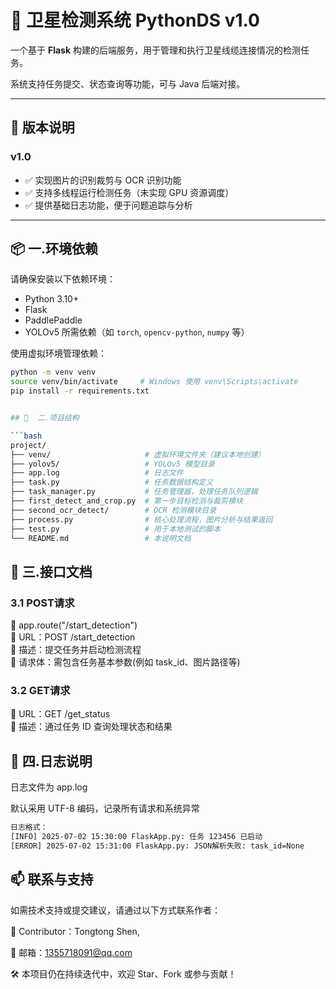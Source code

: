 # 🎯 卫星检测系统 PythonDS v1.0

一个基于 **Flask** 构建的后端服务，用于管理和执行卫星线缆连接情况的检测任务。

系统支持任务提交、状态查询等功能，可与 Java 后端对接。

---

## 🚀 版本说明

### v1.0

- ✅ 实现图片的识别裁剪与 OCR 识别功能  
- ✅ 支持多线程运行检测任务（未实现 GPU 资源调度）  
- ✅ 提供基础日志功能，便于问题追踪与分析  

---

## 📦 一.环境依赖

请确保安装以下依赖环境：

- Python 3.10+
- Flask
- PaddlePaddle
- YOLOv5 所需依赖（如 `torch`, `opencv-python`, `numpy` 等）

使用虚拟环境管理依赖：

```bash
python -m venv venv
source venv/bin/activate     # Windows 使用 venv\Scripts\activate
pip install -r requirements.txt


## 📁  二.项目结构

```bash
project/
├── venv/                     # 虚拟环境文件夹（建议本地创建）
├── yolov5/                   # YOLOv5 模型目录
├── app.log                   # 日志文件
├── task.py                   # 任务数据结构定义
├── task_manager.py           # 任务管理器，处理任务队列逻辑
├── first_detect_and_crop.py  # 第一步目标检测与裁剪模块
├── second_ocr_detect/        # OCR 检测模块目录
├── process.py                # 核心处理流程，图片分析与结果返回
├── test.py                   # 用于本地测试的脚本
└── README.md                 # 本说明文档
```


## 🧪 三.接口文档

### 3.1 POST请求  
🔹 app.route("/start_detection")  
🔹 URL：POST /start_detection     
🔹 描述：提交任务并启动检测流程    
🔹 请求体：需包含任务基本参数(例如 task_id、图片路径等) 

### 3.2 GET请求  
🔹 URL：GET /get_status  
🔹 描述：通过任务 ID 查询处理状态和结果



## 📒 四.日志说明

日志文件为 app.log

默认采用 UTF-8 编码，记录所有请求和系统异常

```bash
日志格式：
[INFO] 2025-07-02 15:30:00 FlaskApp.py: 任务 123456 已启动
[ERROR] 2025-07-02 15:31:00 FlaskApp.py: JSON解析失败: task_id=None
```  


## 📫 联系与支持
如需技术支持或提交建议，请通过以下方式联系作者：

👤 Contributor：Tongtong Shen,

📧 邮箱：1355718091@qq.com

🛠 本项目仍在持续迭代中，欢迎 Star、Fork 或参与贡献！